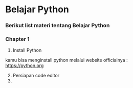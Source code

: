 # Belajar Python

### Berikut list materi tentang Belajar Python

### Chapter 1
1. Install Python

kamu bisa menginstall python melalui website officialnya : https://python.org

2. Persiapan code editor
3. 